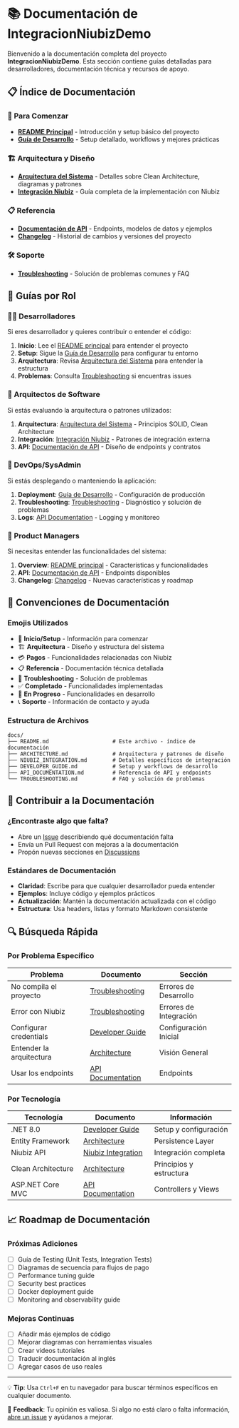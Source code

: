 # 📚 Documentación de IntegracionNiubizDemo

Bienvenido a la documentación completa del proyecto **IntegracionNiubizDemo**. Esta sección contiene guías detalladas para desarrolladores, documentación técnica y recursos de apoyo.

## 📋 Índice de Documentación

### 🚀 Para Comenzar
- **[README Principal](../README.md)** - Introducción y setup básico del proyecto
- **[Guía de Desarrollo](DEVELOPER_GUIDE.md)** - Setup detallado, workflows y mejores prácticas

### 🏗️ Arquitectura y Diseño
- **[Arquitectura del Sistema](ARCHITECTURE.md)** - Detalles sobre Clean Architecture, diagramas y patrones
- **[Integración Niubiz](NIUBIZ_INTEGRATION.md)** - Guía completa de la implementación con Niubiz

### 📋 Referencia
- **[Documentación de API](API_DOCUMENTATION.md)** - Endpoints, modelos de datos y ejemplos
- **[Changelog](../CHANGELOG.md)** - Historial de cambios y versiones del proyecto

### 🛠️ Soporte
- **[Troubleshooting](TROUBLESHOOTING.md)** - Solución de problemas comunes y FAQ

## 🎯 Guías por Rol

### 👨‍💻 Desarrolladores
Si eres desarrollador y quieres contribuir o entender el código:

1. **Inicio**: Lee el [README principal](../README.md) para entender el proyecto
2. **Setup**: Sigue la [Guía de Desarrollo](DEVELOPER_GUIDE.md) para configurar tu entorno
3. **Arquitectura**: Revisa [Arquitectura del Sistema](ARCHITECTURE.md) para entender la estructura
4. **Problemas**: Consulta [Troubleshooting](TROUBLESHOOTING.md) si encuentras issues

### 🏢 Arquitectos de Software
Si estás evaluando la arquitectura o patrones utilizados:

1. **Arquitectura**: [Arquitectura del Sistema](ARCHITECTURE.md) - Principios SOLID, Clean Architecture
2. **Integración**: [Integración Niubiz](NIUBIZ_INTEGRATION.md) - Patrones de integración externa
3. **API**: [Documentación de API](API_DOCUMENTATION.md) - Diseño de endpoints y contratos

### 🔧 DevOps/SysAdmin
Si estás desplegando o manteniendo la aplicación:

1. **Deployment**: [Guía de Desarrollo](DEVELOPER_GUIDE.md#deployment) - Configuración de producción
2. **Troubleshooting**: [Troubleshooting](TROUBLESHOOTING.md) - Diagnóstico y solución de problemas
3. **Logs**: [API Documentation](API_DOCUMENTATION.md#monitoring) - Logging y monitoreo

### 💼 Product Managers
Si necesitas entender las funcionalidades del sistema:

1. **Overview**: [README principal](../README.md) - Características y funcionalidades
2. **API**: [Documentación de API](API_DOCUMENTATION.md) - Endpoints disponibles
3. **Changelog**: [Changelog](../CHANGELOG.md) - Nuevas características y roadmap

## 🎨 Convenciones de Documentación

### Emojis Utilizados
- 🚀 **Inicio/Setup** - Información para comenzar
- 🏗️ **Arquitectura** - Diseño y estructura del sistema
- 💳 **Pagos** - Funcionalidades relacionadas con Niubiz
- 📋 **Referencia** - Documentación técnica detallada
- 🔧 **Troubleshooting** - Solución de problemas
- ✅ **Completado** - Funcionalidades implementadas
- 🔄 **En Progreso** - Funcionalidades en desarrollo
- 📞 **Soporte** - Información de contacto y ayuda

### Estructura de Archivos
```
docs/
├── README.md                    # Este archivo - índice de documentación
├── ARCHITECTURE.md              # Arquitectura y patrones de diseño
├── NIUBIZ_INTEGRATION.md        # Detalles específicos de integración
├── DEVELOPER_GUIDE.md           # Setup y workflows de desarrollo
├── API_DOCUMENTATION.md         # Referencia de API y endpoints
└── TROUBLESHOOTING.md           # FAQ y solución de problemas
```

## 📝 Contribuir a la Documentación

### ¿Encontraste algo que falta?
- Abre un [Issue](https://github.com/eincioch/IntegracionNiubizDemo/issues) describiendo qué documentación falta
- Envía un Pull Request con mejoras a la documentación
- Propón nuevas secciones en [Discussions](https://github.com/eincioch/IntegracionNiubizDemo/discussions)

### Estándares de Documentación
- **Claridad**: Escribe para que cualquier desarrollador pueda entender
- **Ejemplos**: Incluye código y ejemplos prácticos
- **Actualización**: Mantén la documentación actualizada con el código
- **Estructura**: Usa headers, listas y formato Markdown consistente

## 🔍 Búsqueda Rápida

### Por Problema Específico
| Problema | Documento | Sección |
|----------|-----------|---------|
| No compila el proyecto | [Troubleshooting](TROUBLESHOOTING.md) | Errores de Desarrollo |
| Error con Niubiz | [Troubleshooting](TROUBLESHOOTING.md) | Errores de Integración |
| Configurar credentials | [Developer Guide](DEVELOPER_GUIDE.md) | Configuración Inicial |
| Entender la arquitectura | [Architecture](ARCHITECTURE.md) | Visión General |
| Usar los endpoints | [API Documentation](API_DOCUMENTATION.md) | Endpoints |

### Por Tecnología
| Tecnología | Documento | Información |
|------------|-----------|-------------|
| .NET 8.0 | [Developer Guide](DEVELOPER_GUIDE.md) | Setup y configuración |
| Entity Framework | [Architecture](ARCHITECTURE.md) | Persistence Layer |
| Niubiz API | [Niubiz Integration](NIUBIZ_INTEGRATION.md) | Integración completa |
| Clean Architecture | [Architecture](ARCHITECTURE.md) | Principios y estructura |
| ASP.NET Core MVC | [API Documentation](API_DOCUMENTATION.md) | Controllers y Views |

## 📈 Roadmap de Documentación

### Próximas Adiciones
- [ ] Guía de Testing (Unit Tests, Integration Tests)
- [ ] Diagramas de secuencia para flujos de pago
- [ ] Performance tuning guide
- [ ] Security best practices
- [ ] Docker deployment guide
- [ ] Monitoring and observability guide

### Mejoras Continuas
- [ ] Añadir más ejemplos de código
- [ ] Mejorar diagramas con herramientas visuales
- [ ] Crear videos tutoriales
- [ ] Traducir documentación al inglés
- [ ] Agregar casos de uso reales

---

💡 **Tip**: Usa `Ctrl+F` en tu navegador para buscar términos específicos en cualquier documento.

📧 **Feedback**: Tu opinión es valiosa. Si algo no está claro o falta información, [abre un issue](https://github.com/eincioch/IntegracionNiubizDemo/issues) y ayúdanos a mejorar.